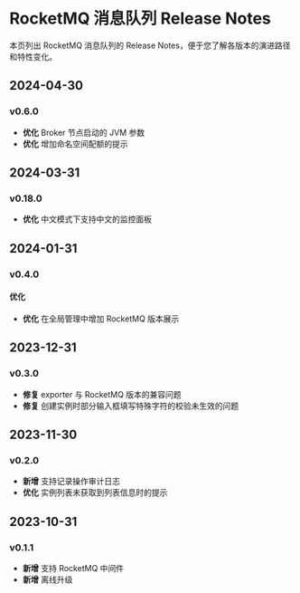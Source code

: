 # RocketMQ 消息队列 Release Notes

本页列出 RocketMQ 消息队列的 Release Notes，便于您了解各版本的演进路径和特性变化。

## 2024-04-30

### v0.6.0

- **优化** Broker 节点启动的 JVM 参数
- **优化** 增加命名空间配额的提示

## 2024-03-31

### v0.18.0

- **优化** 中文模式下支持中文的监控面板

## 2024-01-31

### v0.4.0

#### 优化

- **优化** 在全局管理中增加 RocketMQ 版本展示

## 2023-12-31

### v0.3.0

- **修复** exporter 与 RocketMQ 版本的兼容问题
- **修复** 创建实例时部分输入框填写特殊字符的校验未生效的问题

## 2023-11-30

### v0.2.0

- **新增** 支持记录操作审计日志
- **优化** 实例列表未获取到列表信息时的提示

## 2023-10-31

### v0.1.1

- **新增** 支持 RocketMQ 中间件
- **新增** 离线升级
